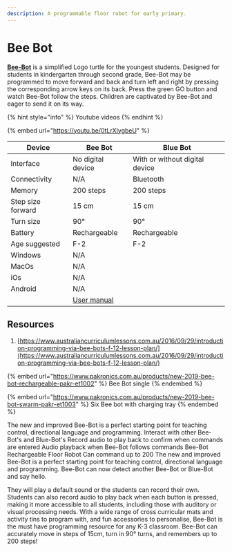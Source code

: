 ```yaml
---
description: A programmable floor robot for early primary.
---
```


# Bee Bot

[**Bee-Bot**](https://www.pakronics.com.au/products/new-2019-bee-bot-rechargeable-pakr-et1002) is a simplified Logo turtle for the youngest students. Designed for students in kindergarten through second grade, Bee-Bot may be programmed to move forward and back and turn left and right by pressing the corresponding arrow keys on its back. Press the green GO button and watch Bee-Bot follow the steps. Children are captivated by Bee-Bot and eager to send it on its way.



{% hint style="info" %}
Youtube videos
{% endhint %}

{% embed url="https://youtu.be/0tLrXlygbeU" %}

| Device            | Bee Bot                                                                                                                                                                  | Blue Bot                       |
| ----------------- | ------------------------------------------------------------------------------------------------------------------------------------------------------------------------ | ------------------------------ |
| Interface         | No digital device                                                                                                                                                        | With or without digital device |
| Connectivity      | N/A                                                                                                                                                                      | Bluetooth                      |
| Memory            | 200 steps                                                                                                                                                                | 200 steps                      |
| Step size forward | 15 cm                                                                                                                                                                    | 15 cm                          |
| Turn size         | 90°                                                                                                                                                                      | 90°                            |
| Battery           | Rechargeable                                                                                                                                                             | Rechargeable                   |
| Age suggested     | F-2                                                                                                                                                                      | F-2                            |
| Windows           | N/A                                                                                                                                                                      |                                |
| MacOs             | N/A                                                                                                                                                                      |                                |
| iOs               | N/A                                                                                                                                                                      |                                |
| Android           | N/A                                                                                                                                                                      |                                |
|                   | [User manual](https://www.tts-international.com/on/demandware.static/-/Sites-TTSGroupE-commerceMaster/default/dwab617cae/images/document/IT10077%20Bee-Bot%20Manual.pdf) |                                |

## Resources

1. [https://www.australiancurriculumlessons.com.au/2016/09/29/introduction-programming-via-bee-bots-f-12-lesson-plan/](https://www.australiancurriculumlessons.com.au/2016/09/29/introduction-programming-via-bee-bots-f-12-lesson-plan/)

{% embed url="https://www.pakronics.com.au/products/new-2019-bee-bot-rechargeable-pakr-et1002" %}
Bee Bot single
{% endembed %}

{% embed url="https://www.pakronics.com.au/products/new-2019-bee-bot-swarm-pakr-et1003" %}
Six Bee bot with charging tray
{% endembed %}

The new and improved Bee-Bot is a perfect starting point for teaching control, directional language and programming. Interact with other Bee-Bot's and Blue-Bot's Record audio to play back to confirm when commands are entered Audio playback when Bee-Bot follows commands Bee-Bot Rechargeable Floor Robot Can command up to 200 The new and improved Bee-Bot is a perfect starting point for teaching control, directional language and programming. Bee-Bot can now detect another Bee-Bot or Blue-Bot and say hello.

They will play a default sound or the students can record their own. Students can also record audio to play back when each button is pressed, making it more accessible to all students, including those with auditory or visual processing needs. With a wide range of cross curricular mats and activity tins to program with, and fun accessories to personalise, Bee-Bot is the must have programming resource for any K-3 classroom. Bee-Bot can accurately move in steps of 15cm, turn in 90° turns, and remembers up to 200 steps!

